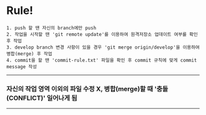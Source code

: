 Rule! 
============= 
    1. push 할 땐 자신의 branch에만 push 
    2. 작업을 시작할 땐 'git remote update'를 이용하여 원격저장소 업데이트 여부를 확인 후 작업 
    3. develop branch 변경 사항이 있을 경우 'git merge origin/develop'을 이용하여 병합(merge) 후 작업 
    4. commit을 할 땐 'commit-rule.txt' 파일을 확인 후 commit 규칙에 맞게 commit message 작성 
**** 
### 자신의 작업 영역 이외의 파일 수정 X, 병합(merge)할 때 '충돌(CONFLICT)' 일어나게 됨
**** 

